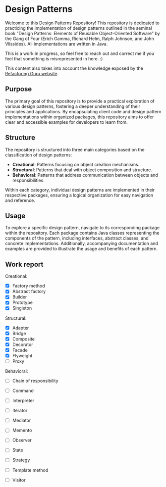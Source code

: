 # Design Patterns

Welcome to this Design Patterns Repository! This repository is dedicated to practicing the implementation of design patterns outlined in the seminal book "Design Patterns: Elements of Reusable Object-Oriented Software" by the Gang of Four (Erich Gamma, Richard Helm, Ralph Johnson, and John Vlissides). All implementations are written in Java.

This is a work in progress, so feel free to reach out and correct me if you feel that something is misrepresented in here. :) 

This content also takes into account the knowledge exposed by the [Refactoring Guru website](https://refactoring.guru/design-patterns).

## Purpose

The primary goal of this repository is to provide a practical exploration of various design patterns, fostering a deeper understanding of their principles and applications. By encapsulating client code and design pattern implementations within organized packages, this repository aims to offer clear and accessible examples for developers to learn from.

## Structure

The repository is structured into three main categories based on the classification of design patterns:

- **Creational**: Patterns focusing on object creation mechanisms.
- **Structural**: Patterns that deal with object composition and structure.
- **Behavioral**: Patterns that address communication between objects and responsibilities.

Within each category, individual design patterns are implemented in their respective packages, ensuring a logical organization for easy navigation and reference.

## Usage

To explore a specific design pattern, navigate to its corresponding package within the repository. Each package contains Java classes representing the components of the pattern, including interfaces, abstract classes, and concrete implementations. Additionally, accompanying documentation and examples are provided to illustrate the usage and benefits of each pattern.

## Work report 

Creational:
- [x] Factory method
- [x] Abstract factory
- [x] Builder
- [x] Prototype
- [x] Singleton

Structural:
- [x] Adapter
- [x] Bridge
- [x] Composite
- [x] Decorator
- [x] Facade
- [x] Flyweight
- [ ] Proxy

Behavioral:
- [ ] Chain of responsibility
- [ ] Command
- [ ] Interpreter
- [ ] Iterator
- [ ] Mediator
- [ ] Memento
- [ ] Observer
- [ ] State
- [ ] Strategy
- [ ] Template method
- [ ] Visitor

